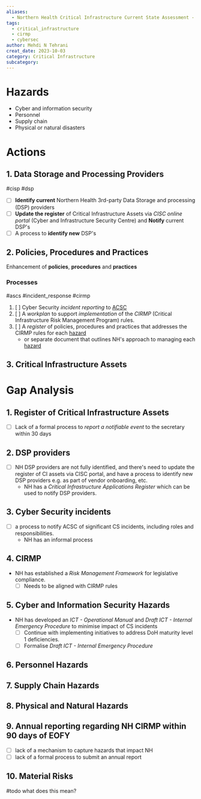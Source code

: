```yaml
---
aliases:
  - Northern Health Critical Infrastructure Current State Assessment - Sep 2023
tags:
  - critical_infrastructure
  - cirmp
  - cybersec
author: Mehdi N Tehrani
creat_date: 2023-10-03
category: Critical Infrastructure
subcategory:
---
```

# Hazards
- Cyber and information security
- Personnel
- Supply chain
- Physical or natural disasters
# Actions
## 1. Data Storage and Processing Providers
#cisp #dsp
- [ ] **Identify current** Northern Health 3rd-party Data Storage and processing (DSP) providers
- [ ] **Update the register** of Critical Infrastructure Assets via *CISC online portal* (Cyber and Infrastructure Security Centre) and **Notify** current DSP's 
- [ ] A process to **identify new** DSP's

## 2. Policies, Procedures and Practices
Enhancement of **policies**, **procedures** and **practices**
### Processes
#ascs #incident_response #cirmp
1.  [ ] Cyber Security *incident reporting* to [ACSC](https://www.cyber.gov.au/resources-business-and-government/essential-cyber-security/ism/cyber-security-guidelines/guidelines-cyber-security-incidents) 
2.  [ ] A *workplan* to support *implementation* of the *CIRMP* (Critical Infrastructure Risk Management Program) rules.
3.  [ ] A *register* of policies, procedures and practices that addresses the CIRMP rules for each [hazard](#Hazards)
	- or separate document that outlines NH's approach to managing each [hazard](#Hazards)

## 3. Critical Infrastructure Assets


# Gap Analysis
## 1. Register of Critical Infrastructure Assets
- [ ] Lack of a formal process to *report a notifiable event* to the secretary within 30 days
## 2. DSP providers
- [ ] NH DSP providers are not fully identified, and there's need to update the register of CI assets via CISC portal, and have a process to identify new DSP providers e.g. as part of vendor onboarding, etc.
	- NH has a *Critical Infrastructure Applications Register* which can be used to notify DSP providers.
## 3. Cyber Security incidents
- [ ] a process to notify ACSC of significant CS incidents, including roles and responsibilities.
	- NH has an informal process
## 4. CIRMP
- NH has established a *Risk Management Framework* for legislative compliance. 
	- [ ] Needs to be aligned with CIRMP rules
## 5. Cyber and Information Security Hazards
- NH has developed an *ICT - Operational Manual* and *Draft ICT - Internal Emergency Procedure* to minimise impact of CS incidents
	- [ ] Continue with implementing initiatives to address DoH maturity level 1 deficiencies.
	- [ ] Formalise *Draft ICT - Internal Emergency Procedure*
## 6. Personnel Hazards
## 7. Supply Chain Hazards
## 8. Physical and Natural Hazards

## 9. Annual reporting regarding NH CIRMP within 90 days of EOFY
- [ ] lack of a mechanism to capture hazards that impact NH
- [ ] lack of a formal process to submit an annual report

## 10. Material Risks
#todo what does this mean?
